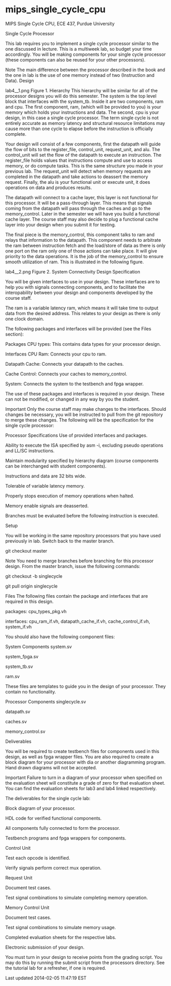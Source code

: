 mips_single_cycle_cpu
=====================

MIPS Single Cycle CPU, ECE 437, Purdue University

Single Cycle Processor

This lab requires you to implement a single cycle processor similar to the one discussed in lecture. This is a multiweek lab, so budget your time accordingly. You will be making components for your single cycle processor (these components can also be reused for your other processors).

Note
The main difference between the processor described in the book and the one in lab is the use of one memory instead of two (Instruction and Data).
Design

lab4__1.png
Figure 1. Hierarchy
This hierarchy will be similar for all of the processor designs you will do this semester. The system is the top level block that interfaces with the system_tb. Inside it are two components, ram and cpu. The first component, ram, (which will be provided to you) is your memory which holds your instructions and data. The second, cpu is your design, in this case a single cycle processor. The term single cycle is not entirely accurate as memory latency and structural resource limitations may cause more than one cycle to elapse before the instruction is officially complete.

Your design will consist of a few components, first the datapath will guide the flow of bits to the register_file, control_unit, request_unit, and alu. The control_unit will set the flow of the datapath to execute an instruction. The register_file holds values that instructions compute and use to access memory, or do compute tasks. This is the same structure you made in your previous lab. The request_unit will detect when memory requests are completed in the datapath and take actions to deassert the memory request. Finally, the alu is your functional unit or execute unit, it does operations on data and produces results.

The datapath will connect to a cache layer, this layer is not functional for this processor. It will be a pass-through layer. This means that signals coming from the datapath will pass through the caches and go to the memory_control. Later in the semester we will have you build a functional cache layer. The course staff may also decide to plug a functional cache layer into your design when you submit it for testing.

The final piece is the memory_control, this component talks to ram and relays that information to the datapath. This component needs to arbitrate the ram between instruction fetch and the load/store of data as there is only one port on the ram only one of those actions can take place. It will give priority to the data operations. It is the job of the memory_control to ensure smooth utilization of ram. This is illustrated in the following figure.

lab4__2.png
Figure 2. System Connectivity
Design Specification

You will be given interfaces to use in your design. These interfaces are to help you with signals connecting components, and to facilitate the interopability between your design and components developed by the course staff.

The ram is a variable latency ram, which means it will take time to output data from the desired address. This relates to your design as there is only one clock domain.

The following packages and interfaces will be provided (see the Files section):

Packages
CPU types: This contains data types for your processor design.

Interfaces
CPU Ram: Connects your cpu to ram.

Datapath Cache: Connects your datapath to the caches.

Cache Control: Connects your caches to memory_control.

System: Connects the system to the testbench and fpga wrapper.

The use of these packages and interfaces is required in your design. These can not be modified, or changed in any way by you the student.

Important
Only the course staff may make changes to the interfaces. Should changes be necessary, you will be instructed to pull from the git repository to merge these changes.
The following will be the specification for the single cycle processor:

Processor Specifications
Use of provided interfaces and packages.

Ability to execute the ISA specified by asm -i, excluding pseudo operations and LL/SC instructions.

Maintain modularity specified by hierarchy diagram (course components can be interchanged with student components).

Instructions and data are 32 bits wide.

Tolerable of variable latency memory.

Properly stops execution of memory operations when halted.

Memory enable signals are deasserted.

Branches must be evaluated before the following instruction is executed.

Setup

You will be working in the same repository processors that you have used previously in lab. Switch back to the master branch.

git checkout master

Note
You need to merge branches before branching for this processor design.
From the master branch, issue the following commands:

git checkout -b singlecycle

git pull origin singlecycle

Files
The following files contain the package and interfaces that are required in this design.

packages: cpu_types_pkg.vh

interfaces: cpu_ram_if.vh, datapath_cache_if.vh, cache_control_if.vh, system_if.vh

You should also have the following component files:

System Components
system.sv

system_fpga.sv

system_tb.sv

ram.sv

These files are templates to guide you in the design of your processor. They contain no functionality.

Processor Components
singlecycle.sv

datapath.sv

caches.sv

memory_control.sv

Deliverables

You will be required to create testbench files for components used in this design, as well as fpga wrapper files. You are also required to create a block diagram for your processor with dia or another diagramming program. Hand drawn diagrams will not be accepted.

Important
Failure to turn in a diagram of your processor when specified on the evaluation sheet will constitute a grade of zero for that evaluation sheet.
You can find the evaluation sheets for lab3 and lab4 linked respectively.

The deliverables for the single cycle lab:

Block diagram of your processor.

HDL code for verified functional components.

All components fully connected to form the processor.

Testbench programs and fpga wrappers for components.

Control Unit

Test each opcode is identified.

Verify signals perform correct mux operation.

Request Unit

Document test cases.

Test signal combinations to simulate completing memory operation.

Memory Control Unit

Document test cases.

Test signal combinations to simulate memory usage.

Completed evaluation sheets for the respective labs.

Electronic submission of your design.

You must turn in your design to receive points from the grading script. You may do this by running the submit script from the processors directory. See the tutorial lab for a refresher, if one is required.

Last updated 2014-02-05 11:47:19 EST
